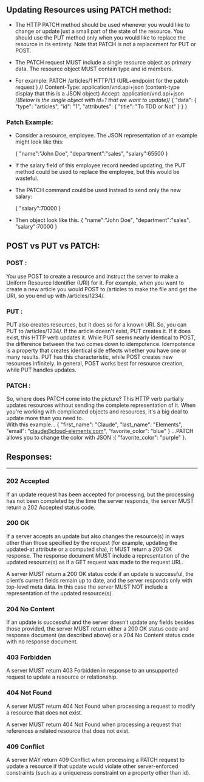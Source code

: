 ## Updating Resources using PATCH method:

* The HTTP PATCH method should be used whenever you would like to change or update just a small part of the state of the resource. You should use the PUT method only when you would like to replace the resource in its entirety. Note that PATCH is not a replacement for PUT or POST.

* The PATCH request MUST include a single resource object as primary data. The resource object MUST contain type and id members.

* For example:
PATCH /articles/1 HTTP/1.1  (URL+endpoint for the patch request )
// Content-Type: application/vnd.api+json  (content-type display that this is a JSON object)
Accept: application/vnd.api+json
/*(Below is the single object with id=1 that we want to update)*/
{
  "data": {
    "type": "articles",
    "id": "1",
    "attributes": {
      "title": "To TDD or Not"
    }
  }
}

### Patch Example:

* Consider a resource, employee. The JSON representation of an example might look like this:

  {
  "name":"John Doe", "department":"sales", "salary":65500
  }
* If the salary field of this employee record needed updating, the PUT method could be used to replace the employee, but this would be wasteful.

* The PATCH command could be used instead to send only the new salary:

  {
  "salary":70000
  }
* Then object look like this.
  {
  "name":"John Doe", "department":"sales", "salary":70000
  }

## POST vs PUT vs PATCH:

### POST :
You use POST to create a resource and instruct the server to make a Uniform Resource Identifier (URI) for it. 
For example, when you want to create a new article you would POST to /articles to make the file and get the URI, so you end up with /articles/1234/. 
### PUT :
PUT also creates resources, but it does so for a known URI. So, you can PUT to /articles/1234/. If the article doesn't exist, PUT creates it. If it does exist, this HTTP verb updates it. While PUT seems nearly identical to POST, the difference between the two comes down to idempotence. 
Idempotence is a property that creates identical side effects whether you have one or many results. PUT has this characteristic, while POST creates new resources infinitely. In general, POST works best for resource creation, while PUT handles updates. 
### PATCH :
So, where does PATCH come into the picture? This HTTP verb partially updates resources without sending the complete representation of it. When you're working with complicated objects and resources, it's a big deal to update more than you need to.  
With this example...
{ "first_name": "Claude", "last_name": "Elements", "email": "claude@cloud-elements.com", "favorite_color": "blue" }
...PATCH allows you to change the color with JSON :{ "favorite_color": "purple" }.


## Responses:
--------------
### 202 Accepted
If an update request has been accepted for processing, but the processing has not been completed by the time the server responds, the server MUST return a 202 Accepted status code.

### 200 OK
If a server accepts an update but also changes the resource(s) in ways other than those specified by the request (for example, updating the updated-at attribute or a computed sha), it MUST return a 200 OK response. The response document MUST include a representation of the updated resource(s) as if a GET request was made to the request URL.

A server MUST return a 200 OK status code if an update is successful, the client’s current fields remain up to date, and the server responds only with top-level meta data. In this case the server MUST NOT include a representation of the updated resource(s).

### 204 No Content
If an update is successful and the server doesn’t update any fields besides those provided, the server MUST return either a 200 OK status code and response document (as described above) or a 204 No Content status code with no response document.

### 403 Forbidden
A server MUST return 403 Forbidden in response to an unsupported request to update a resource or relationship.

### 404 Not Found
A server MUST return 404 Not Found when processing a request to modify a resource that does not exist.

A server MUST return 404 Not Found when processing a request that references a related resource that does not exist.

### 409 Conflict
A server MAY return 409 Conflict when processing a PATCH request to update a resource if that update would violate other server-enforced constraints (such as a uniqueness constraint on a property other than id).